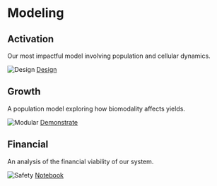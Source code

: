 # Modeling

<div class="row">
	<div class="grid-selection">
		<h2>Activation</h2>
		<p>Our most impactful model involving population and cellular dynamics.</p>
            <img src="/images/icons/model_population.svg" alt="Design">
		<a href="/Design.html" class="buttonoverview">Design</a>
	</div>	
		<div class="grid-selection">
		<h2>Growth</h2>
		<p>A population model exploring how biomodality affects yields.</p>
            <img src="/images/icons/model_growth.svg" alt="Modular">
		<a href="/Demonstrate.html" class="buttonoverview">Demonstrate</a>
	</div>
	<div class="grid-selection">
		<h2>Financial</h2>
		<p>An analysis of the financial viability of our system.</p>
            <img src="/images/icons/financial_model.svg" alt="Safety">
		<a href="/Safety.html" class="buttonoverview">Notebook</a>
	</div>
</div>

